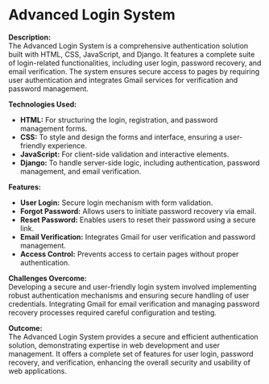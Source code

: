 # Advanced Login System

**Description:**  
The Advanced Login System is a comprehensive authentication solution built with HTML, CSS, JavaScript, and Django. It features a complete suite of login-related functionalities, including user login, password recovery, and email verification. The system ensures secure access to pages by requiring user authentication and integrates Gmail services for verification and password management.

**Technologies Used:**  
- **HTML:** For structuring the login, registration, and password management forms.
- **CSS:** To style and design the forms and interface, ensuring a user-friendly experience.
- **JavaScript:** For client-side validation and interactive elements.
- **Django:** To handle server-side logic, including authentication, password management, and email verification.

**Features:**  
- **User Login:** Secure login mechanism with form validation.
- **Forgot Password:** Allows users to initiate password recovery via email.
- **Reset Password:** Enables users to reset their password using a secure link.
- **Email Verification:** Integrates Gmail for user verification and password management.
- **Access Control:** Prevents access to certain pages without proper authentication.

**Challenges Overcome:**  
Developing a secure and user-friendly login system involved implementing robust authentication mechanisms and ensuring secure handling of user credentials. Integrating Gmail for email verification and managing password recovery processes required careful configuration and testing.

**Outcome:**  
The Advanced Login System provides a secure and efficient authentication solution, demonstrating expertise in web development and user management. It offers a complete set of features for user login, password recovery, and verification, enhancing the overall security and usability of web applications.
